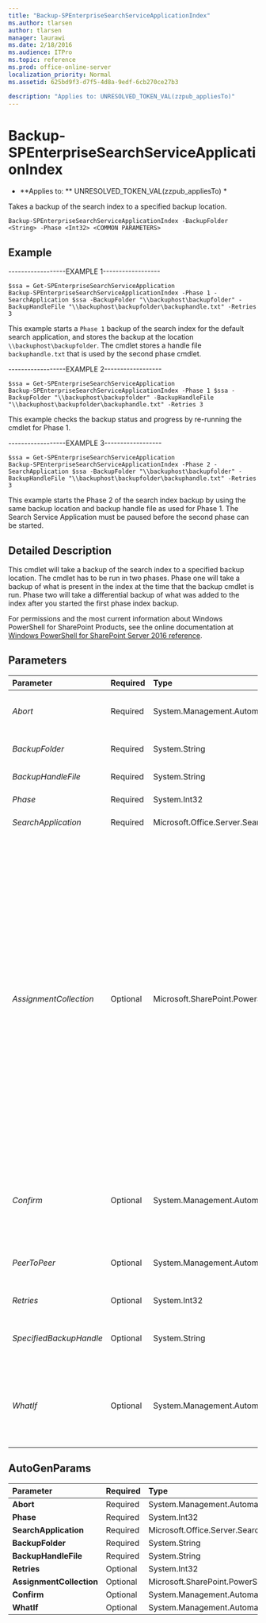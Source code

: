 ```yaml
---
title: "Backup-SPEnterpriseSearchServiceApplicationIndex"
ms.author: tlarsen
author: tlarsen
manager: laurawi
ms.date: 2/18/2016
ms.audience: ITPro
ms.topic: reference
ms.prod: office-online-server
localization_priority: Normal
ms.assetid: 625bd9f3-d7f5-4d8a-9edf-6cb270ce27b3

description: "Applies to: UNRESOLVED_TOKEN_VAL(zzpub_appliesTo)"
---
```


# Backup-SPEnterpriseSearchServiceApplicationIndex

 * **Applies to: ** UNRESOLVED_TOKEN_VAL(zzpub_appliesTo) * 
  
Takes a backup of the search index to a specified backup location.
  
```
Backup-SPEnterpriseSearchServiceApplicationIndex -BackupFolder <String> -Phase <Int32> <COMMON PARAMETERS>

```

## Example

------------------EXAMPLE 1------------------
  
```
$ssa = Get-SPEnterpriseSearchServiceApplication
Backup-SPEnterpriseSearchServiceApplicationIndex -Phase 1 -SearchApplication $ssa -BackupFolder "\\backuphost\backupfolder" -BackupHandleFile "\\backuphost\backupfolder\backuphandle.txt" -Retries 3
```

This example starts a  `Phase 1` backup of the search index for the default search application, and stores the backup at the location  `\\backuphost\backupfolder`. The cmdlet stores a handle file  `backuphandle.txt` that is used by the second phase cmdlet. 
  
------------------EXAMPLE 2------------------
  
```
$ssa = Get-SPEnterpriseSearchServiceApplication
Backup-SPEnterpriseSearchServiceApplicationIndex -Phase 1 $ssa -BackupFolder "\\backuphost\backupfolder" -BackupHandleFile "\\backuphost\backupfolder\backuphandle.txt" -Retries 3
```

This example checks the backup status and progress by re-running the cmdlet for Phase 1.
  
------------------EXAMPLE 3------------------
  
```
$ssa = Get-SPEnterpriseSearchServiceApplication
Backup-SPEnterpriseSearchServiceApplicationIndex -Phase 2 -SearchApplication $ssa -BackupFolder "\\backuphost\backupfolder" -BackupHandleFile "\\backuphost\backupfolder\backuphandle.txt" -Retries 3
```

This example starts the Phase 2 of the search index backup by using the same backup location and backup handle file as used for Phase 1. The Search Service Application must be paused before the second phase can be started. 
  
## Detailed Description

This cmdlet will take a backup of the search index to a specified backup location. The cmdlet has to be run in two phases. Phase one will take a backup of what is present in the index at the time that the backup cmdlet is run. Phase two will take a differential backup of what was added to the index after you started the first phase index backup.
  
For permissions and the most current information about Windows PowerShell for SharePoint Products, see the online documentation at [Windows PowerShell for SharePoint Server 2016 reference](https://go.microsoft.com/fwlink/p/?LinkId=671715). 
  
## Parameters

|**Parameter**|**Required**|**Type**|**Description**|
|:-----|:-----|:-----|:-----|
| _Abort_ <br/> |Required  <br/> |System.Management.Automation.SwitchParameter  <br/> |Aborts an ongoing backup job using the file handle located in BackupHandleFile.  <br/> |
| _BackupFolder_ <br/> |Required  <br/> |System.String  <br/> |Full UNC path of the backup files should be written.  <br/> |
| _BackupHandleFile_ <br/> |Required  <br/> |System.String  <br/> |Specifies a file handle for an ongoing backup job.  <br/> |
| _Phase_ <br/> |Required  <br/> |System.Int32  <br/> |Specifies the phase of the backup job.  <br/> |
| _SearchApplication_ <br/> |Required  <br/> |Microsoft.Office.Server.Search.Administration.SearchServiceApplication  <br/> |Name of the search service application to be backed up  <br/> |
| _AssignmentCollection_ <br/> |Optional  <br/> |Microsoft.SharePoint.PowerShell.SPAssignmentCollection  <br/> |Manages objects for the purpose of proper disposal. Use of objects, such as **SPWeb** or **SPSite**, can use large amounts of memory and use of these objects in Windows PowerShell scripts requires proper memory management. Using the **SPAssignment** object, you can assign objects to a variable and dispose of the objects after they are needed to free up memory. When **SPWeb**, **SPSite**, or **SPSiteAdministration** objects are used, the objects are automatically disposed of if an assignment collection or the **Global** parameter is not used.  <br/> > [!NOTE]> When the **Global** parameter is used, all objects are contained in the global store. If objects are not immediately used, or disposed of by using the **Stop-SPAssignment** command, an out-of-memory scenario can occur.           |
| _Confirm_ <br/> |Optional  <br/> |System.Management.Automation.SwitchParameter  <br/> |Prompts you for confirmation before executing the command. For more information, type the following command: **get-help about_commonparameters** <br/> |
| _PeerToPeer_ <br/> |Optional  <br/> |System.Management.Automation.SwitchParameter  <br/> |This parameter is not intended for IT Professionals, it only applies to SharePoint Online.  <br/> |
| _Retries_ <br/> |Optional  <br/> |System.Int32  <br/> |Number of times to retry if temporary failure occurs.  <br/> |
| _SpecifiedBackupHandle_ <br/> |Optional  <br/> |System.String  <br/> |This parameter is not intended for IT Professionals, it only applies to SharePoint Online.  <br/> |
| _WhatIf_ <br/> |Optional  <br/> |System.Management.Automation.SwitchParameter  <br/> |Displays a message that describes the effect of the command instead of executing the command. For more information, type the following command: **get-help about_commonparameters** <br/> |
   
## AutoGenParams

|**Parameter**|**Required**|**Type**|**Description**|
|:-----|:-----|:-----|:-----|
|**Abort** <br/> |Required  <br/> |System.Management.Automation.SwitchParameter  <br/> ||
|**Phase** <br/> |Required  <br/> |System.Int32  <br/> ||
|**SearchApplication** <br/> |Required  <br/> |Microsoft.Office.Server.Search.Administration.SearchServiceApplication  <br/> ||
|**BackupFolder** <br/> |Required  <br/> |System.String  <br/> ||
|**BackupHandleFile** <br/> |Required  <br/> |System.String  <br/> ||
|**Retries** <br/> |Optional  <br/> |System.Int32  <br/> ||
|**AssignmentCollection** <br/> |Optional  <br/> |Microsoft.SharePoint.PowerShell.SPAssignmentCollection  <br/> ||
|**Confirm** <br/> |Optional  <br/> |System.Management.Automation.SwitchParameter  <br/> ||
|**WhatIf** <br/> |Optional  <br/> |System.Management.Automation.SwitchParameter  <br/> ||
   

